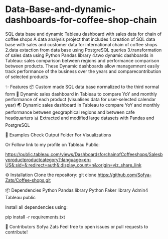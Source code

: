 # Data-Base-and-dynamic-dashboards-for-coffee-shop-chain

SQL data base and dynamic Tableau dashboard with sales data for chain of coffee shops
A data analysis project that includes
1.creation of SQL data base with sales and customer data for international chain of coffee shops 
2.data extaction from data base using PostgreSQL queries
3.transformation of sales data using Python Pandas library
4.two dynamic dashboards in Tableau: sales comparison between regions and performance comparison between products.
 These Dynamic dashboards allow managemnent easily track performance of the business over the years and comparecontribution of 
 selected products



✨ Features
📦 Custom made SQL data base normalized to the third normal form
🛒 Dynamic sales dashboard in Tableau to compare YoY and monthly performance of each product
   (visualises data for user-selected calendar year)
🌏 Dynamic sales dashboard in Tableau to compare YoY and monthly performance between geographical regions
    and between cafe headquarters
📊 Extracted and modified large datasets with Pandas and PostgreSQL

🧪 Examples
Check Output Folder For Visualizations

Or
Follow link to my profile on Tableau Public: 

https://public.tableau.com/views/DashboardsforchainofCoffeeshops/Salesbyproductproductcategory?:language=en-US&:sid=&:redirect=auth&:display_count=n&:origin=viz_share_link

⚙️ Installation
Clone the repository:
git clone https://github.com/Sofya-Zats/Coffee-shops.git

📦 Dependencies 
Python Pandas library 
Python Faker library
Admin4
Tableau public

Install all dependencies using:

pip install -r requirements.txt

👥 Contributors
Sofya Zats
Feel free to open issues or pull requests to contribute!
